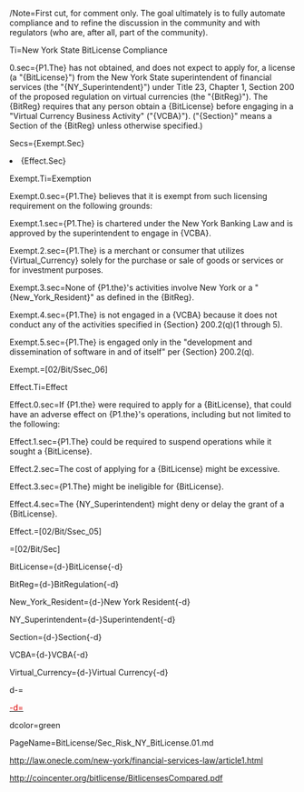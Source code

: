 /Note=First cut, for comment only.  The goal ultimately is to fully automate compliance and to refine the discussion in the community and with regulators (who are, after all, part of the community). 

Ti=New York State BitLicense Compliance

0.sec={P1.The} has not obtained, and does not expect to apply for, a license  (a "{BitLicense}") from the New York State superintendent of financial services (the "{NY_Superintendent}") under Title 23, Chapter 1, Section 200 of the proposed regulation on virtual currencies (the "{BitReg}").  The {BitReg} requires that any person obtain a {BitLicense} before engaging in a "Virtual Currency Business Activity" ("{VCBA}").  ("{Section}" means a Section of the {BitReg} unless otherwise specified.) 

Secs={Exempt.Sec}<li>{Effect.Sec}

Exempt.Ti=Exemption

Exempt.0.sec={P1.The} believes that it is exempt from such licensing requirement on the following grounds:


Exempt.1.sec={P1.The} is chartered under the New York Banking Law and is approved by the superintendent to engage in {VCBA}.

Exempt.2.sec={P1.The} is a merchant or consumer that utilizes {Virtual_Currency} solely for the purchase or sale of goods or services or for investment purposes.

Exempt.3.sec=None of {P1.the}'s activities involve New York or a "{New_York_Resident}" as defined in the {BitReg}.

Exempt.4.sec={P1.The} is not engaged in a {VCBA} because it does not conduct any of the activities specified in {Section} 200.2(q)(1 through 5).

Exempt.5.sec={P1.The} is engaged only in the "development and dissemination of software in and of itself" per {Section} 200.2(q).


Exempt.=[02/Bit/Ssec_06]

Effect.Ti=Effect

Effect.0.sec=If {P1.the} were required to apply for a {BitLicense}, that could have an adverse effect on {P1.the}'s operations, including but not limited to the following:

Effect.1.sec={P1.The} could be required to suspend operations while it sought a {BitLicense}.

Effect.2.sec=The cost of applying for a {BitLicense} might be excessive.

Effect.3.sec={P1.The} might be ineligible for {BitLicense}.

Effect.4.sec=The {NY_Superintendent} might deny or delay the grant of a {BitLicense}.

Effect.=[02/Bit/Ssec_05]

=[02/Bit/Sec]
 
BitLicense={d-}BitLicense{-d}

BitReg={d-}BitRegulation{-d}

New_York_Resident={d-}New York Resident{-d}

NY_Superintendent={d-}Superintendent{-d}

Section={d-}Section{-d}

VCBA={d-}VCBA{-d}

Virtual_Currency={d-}Virtual Currency{-d}

d-=<a href="https://github.com/CommonAccord/Org/blob/master/Doc/{PageName}"><font color="{dcolor}">

-d=</font></a>

dcolor=green

PageName=BitLicense/Sec_Risk_NY_BitLicense.01.md

http://law.onecle.com/new-york/financial-services-law/article1.html

http://coincenter.org/bitlicense/BitlicensesCompared.pdf